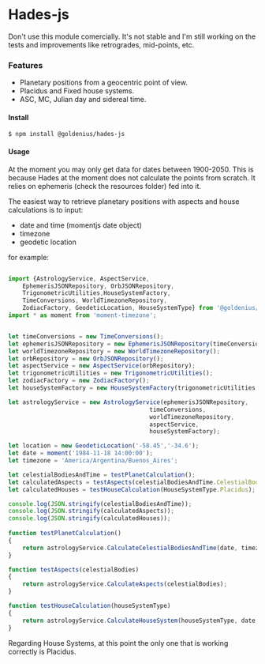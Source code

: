 
# Hades-js

Don't use this module comercially. It's not stable and I'm still working on the tests and improvements like retrogrades, mid-points, etc.

### Features

- Planetary positions from a geocentric point of view.
- Placidus and Fixed house systems.
- ASC, MC, Julian day and sidereal time.

#### Install

`$ npm install @goldenius/hades-js`

#### Usage

At the moment you may only get data for dates between 1900-2050. This is because Hades at the moment does not calculate the points from scratch. It relies on ephemeris (check the resources folder) fed into it.

The easiest way to retrieve planetary positions with aspects and house calculations is to input:
- date and time (momentjs date object)
- timezone
- geodetic location

for example:
```javascript

import {AstrologyService, AspectService, 
    EphemerisJSONRepository, OrbJSONRepository, 
    TrigonometricUtilities,HouseSystemFactory,
    TimeConversions, WorldTimezoneRepository, 
    ZodiacFactory, GeodeticLocation, HouseSystemType} from '@goldenius/hades-js';
import * as moment from 'moment-timezone';


let timeConversions = new TimeConversions();
let ephemerisJSONRepository = new EphemerisJSONRepository(timeConversions);
let worldTimezoneRepository = new WorldTimezoneRepository();
let orbRepository = new OrbJSONRepository();
let aspectService = new AspectService(orbRepository);
let trigonometricUtilities = new TrigonometricUtilities();
let zodiacFactory = new ZodiacFactory();
let houseSystemFactory = new HouseSystemFactory(trigonometricUtilities,zodiacFactory);

let astrologyService = new AstrologyService(ephemerisJSONRepository, 
                                        timeConversions, 
                                        worldTimezoneRepository,
                                        aspectService,
                                        houseSystemFactory);

let location = new GeodeticLocation('-58.45','-34.6');
let date = moment('1984-11-18 14:00:00');
let timezone = 'America/Argentina/Buenos_Aires';

let celestialBodiesAndTime = testPlanetCalculation();
let calculatedAspects = testAspects(celestialBodiesAndTime.CelestialBodies);
let calculatedHouses = testHouseCalculation(HouseSystemType.Placidus);

console.log(JSON.stringify(celestialBodiesAndTime));
console.log(JSON.stringify(calculatedAspects));
console.log(JSON.stringify(calculatedHouses));
                                        
function testPlanetCalculation()
{
    return astrologyService.CalculateCelestialBodiesAndTime(date, timezone, location);
}

function testAspects(celestialBodies)
{
    return astrologyService.CalculateAspects(celestialBodies);
}

function testHouseCalculation(houseSystemType)
{
    return astrologyService.CalculateHouseSystem(houseSystemType, date, timezone, location);
}
```
Regarding House Systems, at this point the only one that is working correctly is Placidus.
